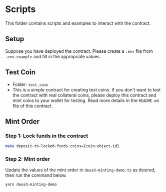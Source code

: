 
# Scripts

This folder contains scripts and examples to interact with the contract.


## Setup

Suppose you have deployed the contract. Please create a `.env` file from `.env.example` and fill in the appropriate values.


## Test Coin

- Folder: `test_coin`
- This is a simple contract for creating test coins. If you don't want to test the contract with real collateral coins, please deploy this contract and mint coins to your wallet for testing. Read more details in the `README.md` file of this contract.


## Mint Order

### Step 1: Lock funds in the contract

```sh
make deposit-to-locked-funds coins={coin-object-id}
```

### Step 2: Mint order

Update the values of the mint order in `deusd-minting-demo.ts` as desired, then run the command below.

```sh
yarn deusd-minting-demo
```
